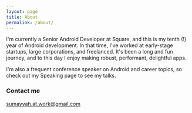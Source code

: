 ```yaml
---
layout: page
title: About
permalink: /about/
---
```


I'm currently a Senior Android Developer at Square, and this is my tenth (!) year of Android development. In that time, I've worked at early-stage startups, large corporations, and freelanced. It's been a long and fun journey, and to this day I enjoy making robust, performant, delightful apps. 

I'm also a frequent conference speaker on Android and career topics, so check out my Speaking page to see my talks. 

### Contact me

[sumayyah.at.work@gmail.com](mailto:sumayyah.at.work@gmail.com)
